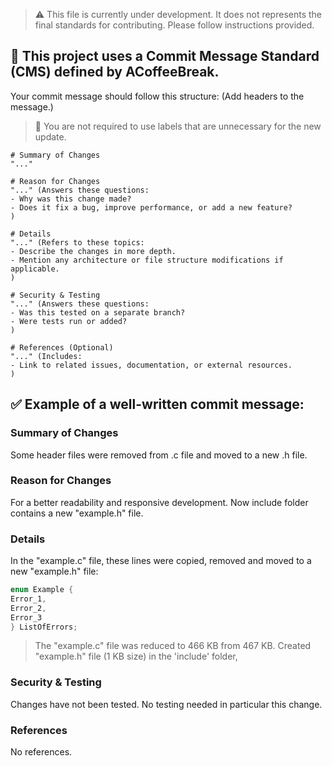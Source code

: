 > ⚠️ This file is currently under development. It does not represents the final standards for contributing.
> Please follow instructions provided.

## 🔴 This project uses a Commit Message Standard (CMS) defined by ACoffeeBreak.

Your commit message should follow this structure:
(Add headers to the message.)
> 🔵 You are not required to use labels that are unnecessary for the new update.
```
# Summary of Changes
"..."

# Reason for Changes
"..." (Answers these questions:
- Why was this change made?
- Does it fix a bug, improve performance, or add a new feature?
)

# Details
"..." (Refers to these topics:
- Describe the changes in more depth.
- Mention any architecture or file structure modifications if applicable.
)

# Security & Testing
"..." (Answers these questions:
- Was this tested on a separate branch?
- Were tests run or added?
)

# References (Optional)
"..." (Includes:
- Link to related issues, documentation, or external resources.
)
```

## ✅ Example of a well-written commit message:

### Summary of Changes
Some header files were removed from .c file and moved to a new .h file.

### Reason for Changes
For a better readability and responsive development.
Now include folder contains a new "example.h" file.

### Details
In the "example.c" file, these lines were copied, removed and moved to a new "example.h" file:
``` C
enum Example {
Error_1,
Error_2,
Error_3
} ListOfErrors;
```
> The "example.c" file was reduced to 466 KB from 467 KB.
> Created "example.h" file (1 KB size) in the 'include' folder,

### Security & Testing
Changes have not been tested. No testing needed in particular this change.

### References
No references.
